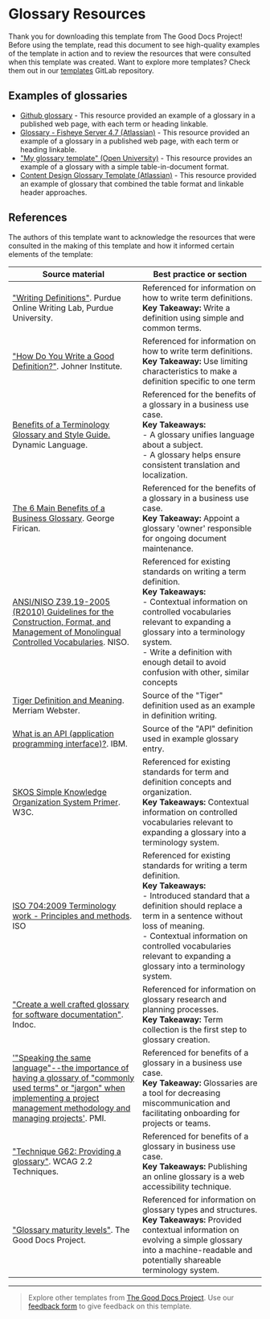 # Glossary Resources

Thank you for downloading this template from The Good Docs Project! Before using the template, read this document to see high-quality examples of the template in action and to review the resources that were consulted when this template was created. Want to explore more templates? Check them out in our [templates](https://gitlab.com/tgdp/templates) GitLab repository.

## Examples of glossaries

* [Github glossary](https://docs.github.com/en/get-started/quickstart/github-glossary) - This resource provided an example of a glossary in a published web page, with each term or heading linkable.
* [Glossary - Fisheye Server 4.7 (Atlassian)](https://confluence.atlassian.com/fisheye047/glossary-981149994.html) - This resource provided an example of a glossary in a published web page, with each term or heading linkable.
* ["My glossary template" (Open University)](https://www.open.edu/openlearn/pluginfile.php/402344/mod_resource/content/3/eco_1_glossary_template.pdf) - This resource provides an example of a glossary with a simple table-in-document format.
* [Content Design Glossary Template (Atlassian)](https://www.atlassian.com/software/confluence/templates/content-design-glossary) - This resource provided an example of glossary that combined the table format and linkable header approaches.

## References

The authors of this template want to acknowledge the resources that were consulted in the making of this template and how it informed certain elements of the template:

| Source material | Best practice or section |
| --- | --- |
| ["Writing Definitions"](https://owl.purdue.edu/owl/general_writing/common_writing_assignments/definitions.html). Purdue Online Writing Lab, Purdue University. | Referenced for information on how to write term definitions.<br> **Key Takeaway:** Write a definition using simple and common terms. |
| ["How Do You Write a Good Definition?"](https://www.johner-institute.com/articles/regulatory-affairs/and-more/how-do-you-write-a-good-definition/). Johner Institute. | Referenced for information on how to write term definitions. <br> **Key Takeaway:** Use limiting characteristics to make a definition specific to one term |
| [Benefits of a Terminology Glossary and Style Guide.](https://www.dynamiclanguage.com/benefits-of-a-terminology-glossary-and-style-guide/) Dynamic Language. | Referenced for the benefits of a glossary in a business use case. <br> **Key Takeaways:** <br> - A glossary unifies language about a subject. <br> - A glossary helps ensure consistent translation and localization. |
| [The 6 Main Benefits of a Business Glossary](https://www.linkedin.com/pulse/6-main-benefits-business-glossary-george-firican/). George Firican. | Referenced for the benefits of a glossary in a business use case.<br>**Key Takeaway:** Appoint a glossary 'owner' responsible for ongoing document maintenance. |
| [ANSI/NISO Z39.19-2005 (R2010) Guidelines for the Construction, Format, and Management of Monolingual Controlled Vocabularies](https://www.niso.org/publications/ansiniso-z3919-2005-r2010). NISO. | Referenced for existing standards on writing a term definition.<br> **Key Takeaways:** <br> - Contextual information on controlled vocabularies relevant to expanding a glossary into a terminology system.<br> - Write a definition with enough detail to avoid confusion with other, similar concepts|
| [Tiger Definition and Meaning](https://www.merriam-webster.com/dictionary/tiger). Merriam Webster. | Source of the "Tiger" definition used as an example in definition writing. |
| [What is an API (application programming interface)?](https://www.ibm.com/topics/api). IBM. | Source of the "API" definition used in example glossary entry. |
| [SKOS Simple Knowledge Organization System Primer](https://www.w3.org/TR/skos-primer/). W3C. | Referenced for existing standards for term and definition concepts and organization.<br> **Key Takeaways:** Contextual information on controlled vocabularies relevant to expanding a glossary into a terminology system. |
| [ISO 704:2009 Terminology work - Principles and methods](https://www.iso.org/standard/38109.html). ISO | Referenced for existing standards for writing a term definition.<br> **Key Takeaways:** <br> - Introduced standard that a definition should replace a term in a sentence without loss of meaning.<br> - Contextual information on controlled vocabularies relevant to expanding a glossary into a terminology system. |
| ["Create a well crafted glossary for software documentation"](https://indoc.pro/documentation-types/glossary/). Indoc. | Referenced for information on glossary research and planning processes.<br> **Key Takeaway:** Term collection is the first step to glossary creation. |
| ['"Speaking the same language"--the importance of having a glossary of "commonly used terms" or "jargon" when implementing a project management methodology and managing projects'](https://www.pmi.org/learning/library/clear-definitions-fundamental-terms-principles-490). PMI. | Referenced for benefits of a glossary in a business use case. <br> **Key Takeaway:** Glossaries are a tool for decreasing miscommunication and facilitating onboarding for projects or teams. |
| ["Technique G62: Providing a glossary"](https://www.w3.org/WAI/WCAG22/Techniques/general/G62#:~:text=A%20glossary%20is%20an%20alphabetical,of%20a%20word%20or%20phrase.). WCAG 2.2 Techniques. | Referenced for benefits of a glossary in business use case.<br> **Key Takeaways:** Publishing an online glossary is a web accessibility technique. |
| ["Glossary maturity levels"](https://thegooddocsproject.dev/docs/glossaries/maturity-levels/). The Good Docs Project. | Referenced for information on glossary types and structures.<br> **Key Takeaways:** Provided contextual information on evolving a simple glossary into a machine-readable and potentially shareable terminology system. |

---

> Explore other templates from [The Good Docs Project](https://gitlab.com/tgdp/templates). Use our [feedback form](https://thegooddocsproject.dev/feedback/?template=Glossary%20resources) to give feedback on this template.
